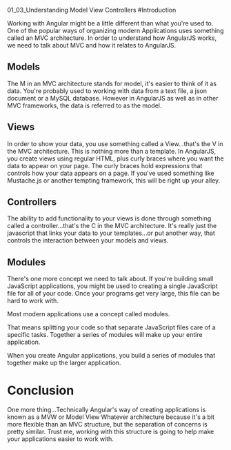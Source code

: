 01_03_Understanding Model View Controllers
#Introduction

Working with Angular might be a little  different than what you're used to.  One of the popular ways of organizing modern Applications uses something called an MVC architecture. In order to  understand how  AngularJS works, we need to talk about MVC and how it relates to AngularJS.

## Models
The M in an MVC architecture stands for model, it's easier to think of it as data. You're probably used to working with data from a text file, a json document  or a MySQL database. However in AngularJS as well as in other MVC frameworks, the data is referred to as the model. 

## Views
In order to show your data, you use something called a View...that's the V in the MVC architecture. This is nothing more than a template. In AngularJS, you create views using regular HTML, plus curly braces where you want the data to appear on your page. The curly braces hold expressions that controls how your data appears on a page. If you've used something like Mustache.js or another tempting framework, this will be right up your alley.

## Controllers
The ability to add  functionality to your views is done through something called a controller...that's the C in the MVC architecture.  It's  really just the javascript that links your data to your templates...or put another way, that controls the interaction between your models and views.

## Modules
There's one more concept we need to talk about. If you're building small JavaScript applications, you might be used to creating a single JavaScript file for all of your code. Once your programs get very large, this file can be hard to work with.

Most modern applications use a concept called modules.

That means splitting your code so that separate JavaScript files care of a specific tasks. Together a series of modules will make up your entire application.

When you create Angular applications, you build a series of  modules that together make up the larger application. 

# Conclusion
One more thing...Technically Angular's way of creating applications is known as a MVW or Model View Whatever  architecture because it's a bit more flexible than an MVC structure, but the separation of concerns is pretty similar.  Trust me, working with this structure  is going to help make your applications easier to work with.